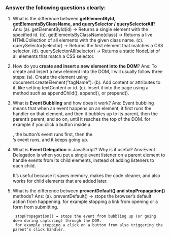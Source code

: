 

###  Answer the following questions clearly:

1. What is the difference between **getElementById, getElementsByClassName, and querySelector / querySelectorAll**?
   Ans: (a). getElementById(id) → Returns a single element with the specified id.
        (b). getElementsByClassName(class) → Returns a live HTMLCollection of all elements with the given class name.
        (c). querySelector(selector) → Returns the first element that matches a CSS selector.
        (d). querySelectorAll(selector) → Returns a static NodeList of all elements that match a CSS selector.



2. How do you **create and insert a new element into the DOM**?
   Ans: To create and insert a new element into the DOM, I will usually follow three steps:
        (a). Create the element using document.createElement("tagName").
        (b). Add content or attributes to it, like setting textContent or id.
        (c). Insert it into the page using a method such as appendChild(), append(), or prepend().


3. What is **Event Bubbling** and how does it work?
   Ans: Event bubbling means that when an event happens on an element, it first runs the handler on that element, and then it bubbles up to its parent, then the parent’s parent, and so on, until it reaches the top of the DOM.
   for example if you click a button inside a <div>, the button’s event runs first, then the <div>’s event runs, and it keeps going up.


4. What is **Event Delegation** in JavaScript? Why is it useful?
   Ans:Event Delegation is when you put a single event listener on a parent element to handle events from its child elements, instead of adding listeners to each child.

   It’s useful because it saves memory, makes the code cleaner, and also works for child elements that are added later.


5. What is the difference between **preventDefault() and stopPropagation()** methods?
   Ans: (a). preventDefault() → stops the browser’s default action from happening.
        for example stopping a link from opening or a form from submitting.

        stopPropagation() → stops the event from bubbling up (or going down during capturing) through the DOM.
        for example stopping a click on a button from also triggering the parent’s click handler.

   
